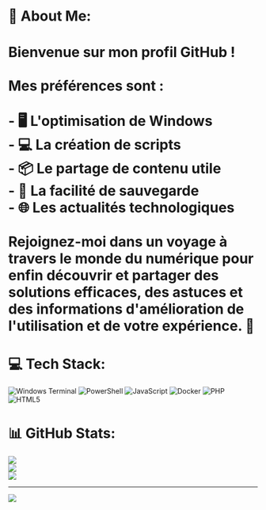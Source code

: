 # 💫 About Me:
# Bienvenue sur mon profil GitHub !<br><br> Mes préférences sont :<br><br>- 🖥️ L'optimisation de Windows<br>- 💻 La création de scripts<br>- 📦 Le partage de contenu utile<br>- 💾 La facilité de sauvegarde<br>- 🌐 Les actualités technologiques<br><br>Rejoignez-moi dans un voyage à travers le monde du numérique pour enfin découvrir et partager des solutions efficaces, des astuces et des informations d'amélioration de l'utilisation et de votre expérience. 🚀<br>


# 💻 Tech Stack:
![Windows Terminal](https://img.shields.io/badge/Windows%20Terminal-%234D4D4D.svg?style=for-the-badge&logo=windows-terminal&logoColor=white) ![PowerShell](https://img.shields.io/badge/PowerShell-%235391FE.svg?style=for-the-badge&logo=powershell&logoColor=white) ![JavaScript](https://img.shields.io/badge/javascript-%23323330.svg?style=for-the-badge&logo=javascript&logoColor=%23F7DF1E) ![Docker](https://img.shields.io/badge/docker-%230db7ed.svg?style=for-the-badge&logo=docker&logoColor=white) ![PHP](https://img.shields.io/badge/php-%23777BB4.svg?style=for-the-badge&logo=php&logoColor=white) ![HTML5](https://img.shields.io/badge/html5-%23E34F26.svg?style=for-the-badge&logo=html5&logoColor=white)   
# 📊 GitHub Stats:
![](https://github-readme-stats.vercel.app/api?username=freezdid&theme=dracula&hide_border=false&include_all_commits=false&count_private=false)<br/>
![](https://github-readme-streak-stats.herokuapp.com/?user=freezdid&theme=dracula&hide_border=false)<br/>
![](https://github-readme-stats.vercel.app/api/top-langs/?username=freezdid&theme=dracula&hide_border=false&include_all_commits=false&count_private=false&layout=compact)

---
[![](https://visitcount.itsvg.in/api?id=freezdid&icon=9&color=3)](https://visitcount.itsvg.in)

<!-- Proudly created with GPRM ( https://gprm.itsvg.in ) -->
